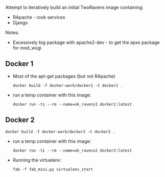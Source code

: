 Attempt to iteratively build an initial TwoRavens image containing:

- RApache - rook services
- Django

Notes:
  - Excessively big package with apache2-dev - to get the apxs package for mod_wsgi


## Docker 1

- Most of the apt-get packages (but not RApache)
  ```
  docker build -f docker-work/docker1 -t docker1 .
  ```

- run a temp container with this image:
    ```
    docker run -ti --rm --name=ok_ravens1 docker1:latest
    ```

## Docker 2

```
docker build -f docker-work/docker2 -t docker2 .
```

- run a temp container with this image:
    ```
    docker run -ti --rm --name=ok_ravens2 docker2:latest
    ```


- Running the virtualenv:
    ```
    fab -f fab_mini.py virtualenv_start
    ```
